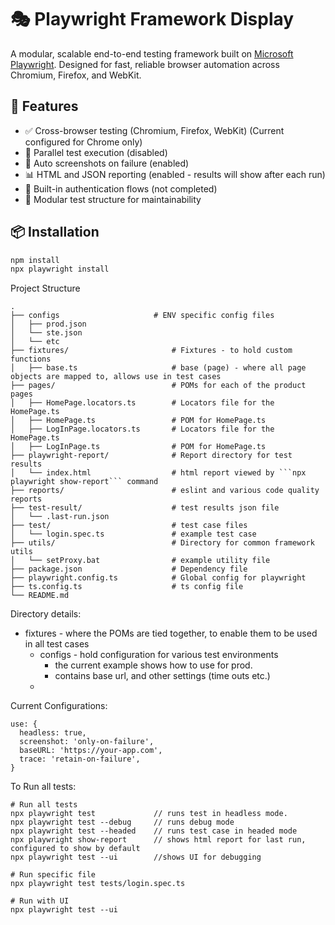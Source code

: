 # 🎭 Playwright Framework Display

A modular, scalable end-to-end testing framework built on [Microsoft Playwright](https://playwright.dev/). Designed for fast, reliable browser automation across Chromium, Firefox, and WebKit.

## 🚀 Features

- ✅ Cross-browser testing (Chromium, Firefox, WebKit) (Current configured for Chrome only)
- 🧪 Parallel test execution (disabled)
- 📸 Auto screenshots on failure (enabled)
- 📊 HTML and JSON reporting (enabled - results will show after each run)
- 🔐 Built-in authentication flows (not completed)
- 🧱 Modular test structure for maintainability 
    
## 📦 Installation

```bash
npm install
npx playwright install
```
Project Structure
```
.
├── configs                     # ENV specific config files
│   ├── prod.json
│   └── ste.json
│   └── etc
├── fixtures/                       # Fixtures - to hold custom functions
│   ├── base.ts                     # base (page) - where all page objects are mapped to, allows use in test cases
├── pages/                          # POMs for each of the product pages
│   ├── HomePage.locators.ts        # Locators file for the HomePage.ts
│   ├── HomePage.ts                 # POM for HomePage.ts
│   ├── LogInPage.locators.ts       # Locators file for the HomePage.ts
│   ├── LogInPage.ts                # POM for HomePage.ts
├── playwright-report/              # Report directory for test results
│   └── index.html                  # html report viewed by ```npx playwright show-report``` command
├── reports/                        # eslint and various code quality reports
├── test-result/                    # test results json file
│   └── .last-run.json
├── test/                           # test case files
│   └── login.spec.ts               # example test case
├── utils/                          # Directory for common framework utils
│   └── setProxy.bat                # example utility file
├── package.json                    # Dependency file
├── playwright.config.ts            # Global config for playwright
├── ts.config.ts                    # ts config file
└── README.md
```
Directory details:
- fixtures - where the POMs are tied together, to enable them to be used
    in all test cases
    - configs - hold configuration for various test environments 
        - the current example shows how to use for prod.
        - contains base url, and other settings (time outs etc.)
    - 
Current Configurations:
```
use: {
  headless: true,
  screenshot: 'only-on-failure',
  baseURL: 'https://your-app.com',
  trace: 'retain-on-failure',
}
```
To Run all tests:
```
# Run all tests
npx playwright test             // runs test in headless mode.
npx playwright test --debug     // runs debug mode
npx playwright test --headed    // runs test case in headed mode
npx playwright show-report      // shows html report for last run, configured to show by default
npx playwright test --ui        //shows UI for debugging 

# Run specific file
npx playwright test tests/login.spec.ts

# Run with UI
npx playwright test --ui
```
